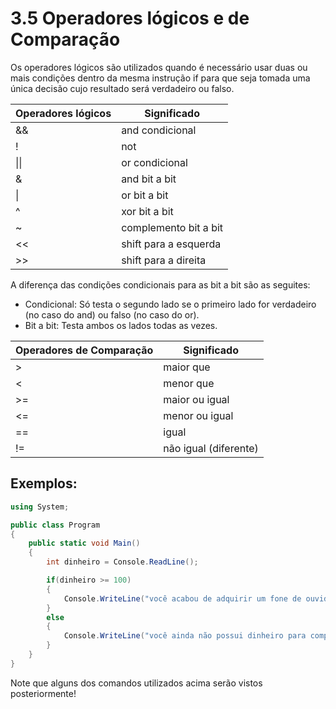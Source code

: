 # 3.5 Operadores lógicos e de Comparação

Os operadores lógicos são utilizados quando é necessário usar duas ou mais condições dentro da mesma instrução if para que seja tomada uma única decisão cujo resultado será verdadeiro ou falso.

| Operadores lógicos | Significado           |
| ------------------ | --------------------- |
| &&                 | and condicional       |
| !                  | not                   |
| \|\|               | or condicional        |
| &                  | and bit a bit         |
| \|                 | or bit a bit          |
| ^                  | xor bit a bit         |
| ~                  | complemento bit a bit |
| <<                 | shift para a esquerda |
| >>                 | shift para a direita  |

A diferença das condições condicionais para as bit a bit são as seguites:

-   Condicional: Só testa o segundo lado se o primeiro lado for verdadeiro (no caso do and) ou falso (no caso do or).
-   Bit a bit: Testa ambos os lados todas as vezes.

| Operadores de Comparação | Significado           |
| ------------------------ | --------------------- |
| >                        | maior que             |
| <                        | menor que             |
| >=                       | maior ou igual        |
| <=                       | menor ou igual        |
| ==                       | igual                 |
| !=                       | não igual (diferente) |

## Exemplos:

```csharp
using System;

public class Program
{
	public static void Main()
	{
		int dinheiro = Console.ReadLine();

		if(dinheiro >= 100)
		{
			Console.WriteLine("você acabou de adquirir um fone de ouvido novo");
		}
		else
		{
			Console.WriteLine("você ainda não possui dinheiro para comprar este fone de ouvido");
		}
    }
}
```

Note que alguns dos comandos utilizados acima serão vistos posteriormente!
